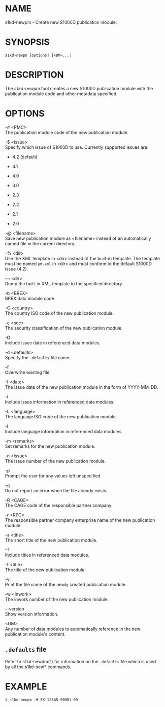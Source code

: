 NAME
====

s1kd-newpm - Create new S1000D publication module.

SYNOPSIS
========

    s1kd-newpm [options] [<DM>...]

DESCRIPTION
===========

The *s1kd-newpm* tool creates a new S1000D publication module with the
publication module code and other metadata specified.

OPTIONS
=======

-\# &lt;PMC&gt;  
The publication module code of the new publication module.

-$ &lt;issue&gt;  
Specify which issue of S1000D to use. Currently supported issues are:

-   4.2 (default)

-   4.1

-   4.0

-   3.0

-   2.3

-   2.2

-   2.1

-   2.0

-@ &lt;filename&gt;  
Save new publication module as &lt;filename&gt; instead of an
automatically named file in the current directory.

-% &lt;dir&gt;  
Use the XML template in &lt;dir&gt; instead of the built-in template.
The template must be named `pm.xml` in &lt;dir&gt; and must conform to
the default S1000D issue (4.2).

-\~ &lt;dir&gt;  
Dump the built-in XML template to the specified directory.

-b &lt;BREX&gt;  
BREX data module code.

-C &lt;country&gt;  
The country ISO code of the new publication module.

-c &lt;sec&gt;  
The security classification of the new publication module.

-D  
Include issue date in referenced data modules.

-d &lt;defaults&gt;  
Specify the `.defaults` file name.

-f  
Overwrite existing file.

-I &lt;date&gt;  
The issue date of the new publication module in the form of YYYY-MM-DD.

-i  
Include issue information in referenced data modules.

-L &lt;language&gt;  
The language ISO code of the new publication module.

-l  
Include language information in referenced data modules.

-m &lt;remarks&gt;  
Set remarks for the new publication module.

-n &lt;issue&gt;  
The issue number of the new publication module.

-p  
Prompt the user for any values left unspecified.

-q  
Do not report an error when the file already exists.

-R &lt;CAGE&gt;  
The CAGE code of the responsible partner company.

-r &lt;RPC&gt;  
The responsible partner company enterprise name of the new publication
module.

-s &lt;title&gt;  
The short title of the new publication module.

-T  
Include titles in referenced data modules.

-t &lt;title&gt;  
The title of the new publication module.

-v  
Print the file name of the newly created publication module.

-w &lt;inwork&gt;  
The inwork number of the new publication module.

--version  
Show version information.

&lt;DM&gt;...  
Any number of data modules to automatically reference in the new
publication module's content.

`.defaults` file
----------------

Refer to s1kd-newdm(1) for information on the `.defaults` file which is
used by all the s1kd-new\* commands.

EXAMPLE
=======

    $ s1kd-newpm -# EX-12345-00001-00
